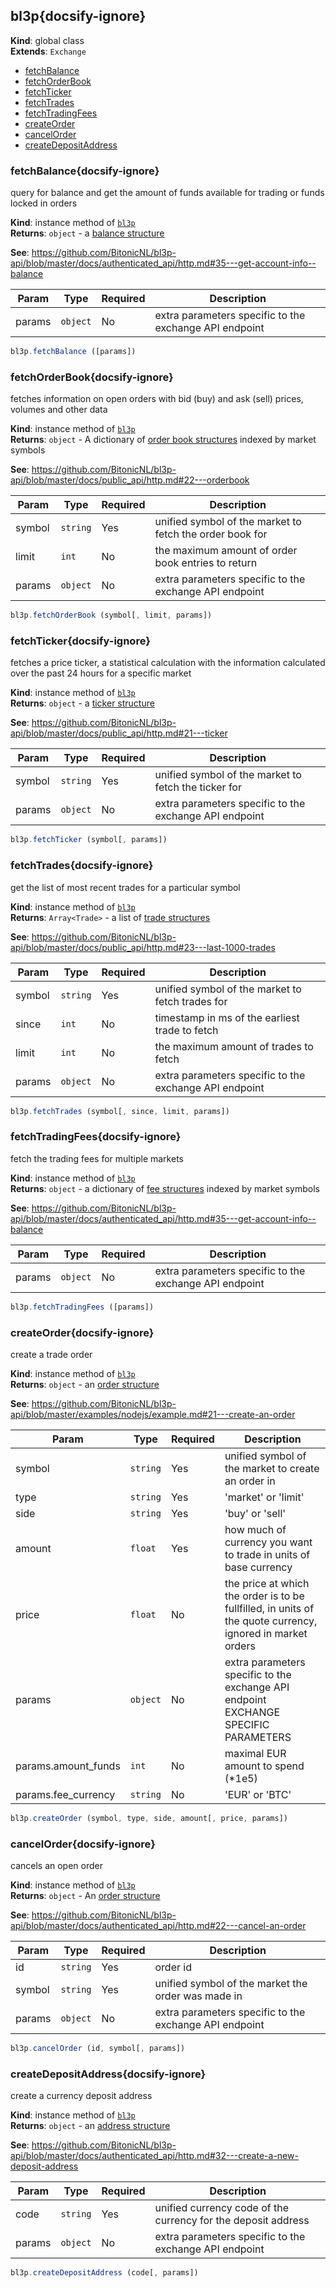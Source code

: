 
<a name="bl3p" id="bl3p"></a>

## bl3p{docsify-ignore}
**Kind**: global class  
**Extends**: <code>Exchange</code>  

* [fetchBalance](#fetchbalance)
* [fetchOrderBook](#fetchorderbook)
* [fetchTicker](#fetchticker)
* [fetchTrades](#fetchtrades)
* [fetchTradingFees](#fetchtradingfees)
* [createOrder](#createorder)
* [cancelOrder](#cancelorder)
* [createDepositAddress](#createdepositaddress)

<a name="fetchBalance" id="fetchbalance"></a>

### fetchBalance{docsify-ignore}
query for balance and get the amount of funds available for trading or funds locked in orders

**Kind**: instance method of [<code>bl3p</code>](#bl3p)  
**Returns**: <code>object</code> - a [balance structure](https://docs.ccxt.com/#/?id=balance-structure)

**See**: https://github.com/BitonicNL/bl3p-api/blob/master/docs/authenticated_api/http.md#35---get-account-info--balance  

| Param | Type | Required | Description |
| --- | --- | --- | --- |
| params | <code>object</code> | No | extra parameters specific to the exchange API endpoint |


```javascript
bl3p.fetchBalance ([params])
```


<a name="fetchOrderBook" id="fetchorderbook"></a>

### fetchOrderBook{docsify-ignore}
fetches information on open orders with bid (buy) and ask (sell) prices, volumes and other data

**Kind**: instance method of [<code>bl3p</code>](#bl3p)  
**Returns**: <code>object</code> - A dictionary of [order book structures](https://docs.ccxt.com/#/?id=order-book-structure) indexed by market symbols

**See**: https://github.com/BitonicNL/bl3p-api/blob/master/docs/public_api/http.md#22---orderbook  

| Param | Type | Required | Description |
| --- | --- | --- | --- |
| symbol | <code>string</code> | Yes | unified symbol of the market to fetch the order book for |
| limit | <code>int</code> | No | the maximum amount of order book entries to return |
| params | <code>object</code> | No | extra parameters specific to the exchange API endpoint |


```javascript
bl3p.fetchOrderBook (symbol[, limit, params])
```


<a name="fetchTicker" id="fetchticker"></a>

### fetchTicker{docsify-ignore}
fetches a price ticker, a statistical calculation with the information calculated over the past 24 hours for a specific market

**Kind**: instance method of [<code>bl3p</code>](#bl3p)  
**Returns**: <code>object</code> - a [ticker structure](https://docs.ccxt.com/#/?id=ticker-structure)

**See**: https://github.com/BitonicNL/bl3p-api/blob/master/docs/public_api/http.md#21---ticker  

| Param | Type | Required | Description |
| --- | --- | --- | --- |
| symbol | <code>string</code> | Yes | unified symbol of the market to fetch the ticker for |
| params | <code>object</code> | No | extra parameters specific to the exchange API endpoint |


```javascript
bl3p.fetchTicker (symbol[, params])
```


<a name="fetchTrades" id="fetchtrades"></a>

### fetchTrades{docsify-ignore}
get the list of most recent trades for a particular symbol

**Kind**: instance method of [<code>bl3p</code>](#bl3p)  
**Returns**: <code>Array&lt;Trade&gt;</code> - a list of [trade structures](https://docs.ccxt.com/#/?id=public-trades)

**See**: https://github.com/BitonicNL/bl3p-api/blob/master/docs/public_api/http.md#23---last-1000-trades  

| Param | Type | Required | Description |
| --- | --- | --- | --- |
| symbol | <code>string</code> | Yes | unified symbol of the market to fetch trades for |
| since | <code>int</code> | No | timestamp in ms of the earliest trade to fetch |
| limit | <code>int</code> | No | the maximum amount of trades to fetch |
| params | <code>object</code> | No | extra parameters specific to the exchange API endpoint |


```javascript
bl3p.fetchTrades (symbol[, since, limit, params])
```


<a name="fetchTradingFees" id="fetchtradingfees"></a>

### fetchTradingFees{docsify-ignore}
fetch the trading fees for multiple markets

**Kind**: instance method of [<code>bl3p</code>](#bl3p)  
**Returns**: <code>object</code> - a dictionary of [fee structures](https://docs.ccxt.com/#/?id=fee-structure) indexed by market symbols

**See**: https://github.com/BitonicNL/bl3p-api/blob/master/docs/authenticated_api/http.md#35---get-account-info--balance  

| Param | Type | Required | Description |
| --- | --- | --- | --- |
| params | <code>object</code> | No | extra parameters specific to the exchange API endpoint |


```javascript
bl3p.fetchTradingFees ([params])
```


<a name="createOrder" id="createorder"></a>

### createOrder{docsify-ignore}
create a trade order

**Kind**: instance method of [<code>bl3p</code>](#bl3p)  
**Returns**: <code>object</code> - an [order structure](https://docs.ccxt.com/#/?id=order-structure)

**See**: https://github.com/BitonicNL/bl3p-api/blob/master/examples/nodejs/example.md#21---create-an-order  

| Param | Type | Required | Description |
| --- | --- | --- | --- |
| symbol | <code>string</code> | Yes | unified symbol of the market to create an order in |
| type | <code>string</code> | Yes | 'market' or 'limit' |
| side | <code>string</code> | Yes | 'buy' or 'sell' |
| amount | <code>float</code> | Yes | how much of currency you want to trade in units of base currency |
| price | <code>float</code> | No | the price at which the order is to be fullfilled, in units of the quote currency, ignored in market orders |
| params | <code>object</code> | No | extra parameters specific to the exchange API endpoint EXCHANGE SPECIFIC PARAMETERS |
| params.amount_funds | <code>int</code> | No | maximal EUR amount to spend (*1e5) |
| params.fee_currency | <code>string</code> | No | 'EUR' or 'BTC' |


```javascript
bl3p.createOrder (symbol, type, side, amount[, price, params])
```


<a name="cancelOrder" id="cancelorder"></a>

### cancelOrder{docsify-ignore}
cancels an open order

**Kind**: instance method of [<code>bl3p</code>](#bl3p)  
**Returns**: <code>object</code> - An [order structure](https://docs.ccxt.com/#/?id=order-structure)

**See**: https://github.com/BitonicNL/bl3p-api/blob/master/docs/authenticated_api/http.md#22---cancel-an-order  

| Param | Type | Required | Description |
| --- | --- | --- | --- |
| id | <code>string</code> | Yes | order id |
| symbol | <code>string</code> | Yes | unified symbol of the market the order was made in |
| params | <code>object</code> | No | extra parameters specific to the exchange API endpoint |


```javascript
bl3p.cancelOrder (id, symbol[, params])
```


<a name="createDepositAddress" id="createdepositaddress"></a>

### createDepositAddress{docsify-ignore}
create a currency deposit address

**Kind**: instance method of [<code>bl3p</code>](#bl3p)  
**Returns**: <code>object</code> - an [address structure](https://docs.ccxt.com/#/?id=address-structure)

**See**: https://github.com/BitonicNL/bl3p-api/blob/master/docs/authenticated_api/http.md#32---create-a-new-deposit-address  

| Param | Type | Required | Description |
| --- | --- | --- | --- |
| code | <code>string</code> | Yes | unified currency code of the currency for the deposit address |
| params | <code>object</code> | No | extra parameters specific to the exchange API endpoint |


```javascript
bl3p.createDepositAddress (code[, params])
```

